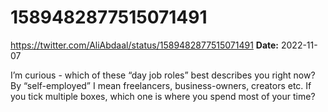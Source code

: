 # 1589482877515071491
https://twitter.com/AliAbdaal/status/1589482877515071491
**Date:** 2022-11-07

I’m curious - which of these “day job roles” best describes you right now? By “self-employed” I mean freelancers, business-owners, creators etc. If you tick multiple boxes, which one is where you spend most of your time?
